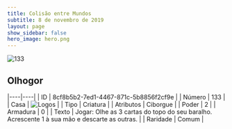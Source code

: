 ```yaml
---
title: Colisão entre Mundos
subtitle: 8 de novembro de 2019
layout: page
show_sidebar: false
hero_image: hero.png
---
```


![133](https://cdn.keyforgegame.com/media/card_front/pt/452_133_8F57Q2PV4M2X_pt.png)

## Olhogor

|----|----|
| ID | 8cf8b5b2-7ed1-4467-871c-5b8856f2cf9e |
| Número | 133 |
| Casa | ![Logos](https://archonarcana.com/images/thumb/c/ce/Logos.png/22px-Logos.png "Logos") |
| Tipo | Criatura |
| Atributos | Ciborgue |
| Poder | 2 |
| Armadura | 0 |
| Texto | Jogar: Olhe as 3 cartas do topo do seu baralho. Acrescente 1 à sua mão e descarte as outras. |
| Raridade | Comum |
